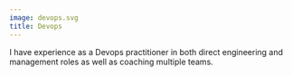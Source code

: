 ```yaml
---
image: devops.svg
title: Devops
---
```

I have experience as a Devops practitioner in both direct engineering and management roles as well as coaching multiple teams.